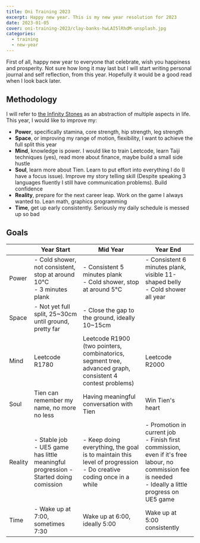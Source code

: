```yaml
---
title: Oni Training 2023
excerpt: Happy new year. This is my new year resolution for 2023
date: 2023-01-05
cover: oni-training-2023/clay-banks-hwLAI5lRhdM-unsplash.jpg
categories:
  - training
  - new-year
---
```

First of all, happy new year to everyone that celebrate, wish you happiness and prosperity. Not sure how long it may last but I will start writing personal journal and self reflection, from this year. Hopefully it would be a good read when I look back later.

## Methodology
I will refer to [the Infinity Stones](https://en.wikipedia.org/wiki/Infinity_Stones) as an abstraction of multiple aspects in life. This year, I would like to improve my:
- __Power__, specifically stamina, core strength, hip strength, leg strength
- __Space__, or improving my range of motion, flexibility, I want to achieve the full split this year
- __Mind__, knowledge is power. I would like to train Leetcode, learn Taiji techniques (yes), read more about finance, maybe build a small side hustle
- __Soul__, learn more about Tien. Learn to put effort into everything I do (I have a focus issue). Improve my story telling skill (Despite speaking 3 languages fluently I still have communication problems). Build confidence
- __Reality__, prepare for the next career leap. Work on the game I always wanted to. Lean math, graphics programming
- __Time__, get up early consistently. Seriously my daily schedule is messed up so bad

## Goals

|         | Year Start                                                                          | Mid Year                                                                                                        | Year End                                                                                                                                            |
|---------|-------------------------------------------------------------------------------------|-----------------------------------------------------------------------------------------------------------------|-----------------------------------------------------------------------------------------------------------------------------------------------------|
| Power   | - Cold shower, not consistent, stop at around 10°C <br />- 3 minutes plank                | - Consistent 5 minutes plank <br />- Cold shower, stop at around 5°C                                                  | - Consistent 6 minutes plank, visible 11-shaped belly <br />- Cold shower all year                                                                                 |
| Space   | - Not yet full split, 25~30cm until ground, pretty far                              | - Close the gap to the ground, ideally 10~15cm                                                                  |                                                                                                                                                     |
| Mind    | Leetcode R1780                                                                    | Leetcode R1900 (two pointers, combinatorics, segment tree, advanced graph, consistent 4 contest problems)                                                                                                 | Leetcode R2000                                                                                                                                      |
| Soul    | Tien can remember my name, no more no less                                          | Having meaningful conversation with Tien                                                                        | Win Tien's heart                                                                                                                                    |
| Reality | - Stable job <br />- UE5 game has little meaningful progression - Started doing comission | - Keep doing everything, the goal is to maintain this level of progression <br />- Do creative coding once in a while | - Promotion in current job <br />- Finish first commission, even if it's free labour, no commission fee is needed <br />- Ideally a little progress on UE5 game |
| Time    | - Wake up at 7:00, sometimes 7:30                                                   | Wake up at 6:00, ideally 5:00                                                                                   | Wake up at 5:00 consistently                                                                                                                        |
